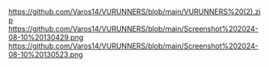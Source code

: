 https://github.com/Varos14/VURUNNERS/blob/main/VURUNNERS%20(2).zip
https://github.com/Varos14/VURUNNERS/blob/main/Screenshot%202024-08-10%20130429.png
https://github.com/Varos14/VURUNNERS/blob/main/Screenshot%202024-08-10%20130523.png
